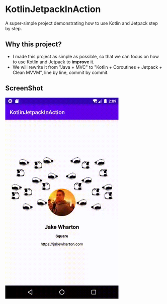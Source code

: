# KotlinJetpackInAction
A super-simple project demonstrating how to use Kotlin and Jetpack step by step.

## Why this project?

- I made this project as simple as possible, so that we can focus on how to use Kotlin and Jetpack to **improve** it.
- We will rewrite it from "Java + MVC" to "Kotlin + Coroutines + Jetpack + Clean MVVM", line by line, commit by commit.

## ScreenShot
![ScreenShot](./screenshot/screen.gif)
